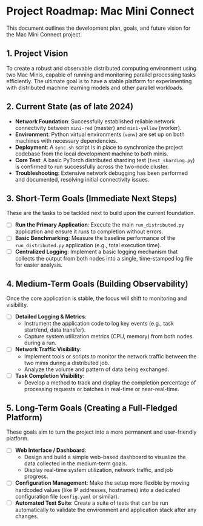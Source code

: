 # Project Roadmap: Mac Mini Connect

This document outlines the development plan, goals, and future vision for the Mac Mini Connect project.

## 1. Project Vision

To create a robust and observable distributed computing environment using two Mac Minis, capable of running and monitoring parallel processing tasks efficiently. The ultimate goal is to have a stable platform for experimenting with distributed machine learning models and other parallel workloads.

## 2. Current State (as of late 2024)

- **Network Foundation**: Successfully established reliable network connectivity between `mini-red` (master) and `mini-yellow` (worker).
- **Environment**: Python virtual environments (`venv`) are set up on both machines with necessary dependencies.
- **Deployment**: A `sync.sh` script is in place to synchronize the project codebase from the local development machine to both minis.
- **Core Test**: A basic PyTorch distributed sharding test (`test_sharding.py`) is confirmed to run successfully across the two-node cluster.
- **Troubleshooting**: Extensive network debugging has been performed and documented, resolving initial connectivity issues.

## 3. Short-Term Goals (Immediate Next Steps)

These are the tasks to be tackled next to build upon the current foundation.

-   [ ] **Run the Primary Application**: Execute the main `run_distributed.py` application and ensure it runs to completion without errors.
-   [ ] **Basic Benchmarking**: Measure the baseline performance of the `run_distributed.py` application (e.g., total execution time).
-   [ ] **Centralized Logging**: Implement a basic logging mechanism that collects the output from both nodes into a single, time-stamped log file for easier analysis.

## 4. Medium-Term Goals (Building Observability)

Once the core application is stable, the focus will shift to monitoring and visibility.

-   [ ] **Detailed Logging & Metrics**:
    -   Instrument the application code to log key events (e.g., task start/end, data transfer).
    -   Capture system utilization metrics (CPU, memory) from both nodes during a run.
-   [ ] **Network Traffic Visibility**:
    -   Implement tools or scripts to monitor the network traffic between the two minis during a distributed job.
    -   Analyze the volume and pattern of data being exchanged.
-   [ ] **Task Completion Visibility**:
    -   Develop a method to track and display the completion percentage of processing requests or batches in real-time or near-real-time.

## 5. Long-Term Goals (Creating a Full-Fledged Platform)

These goals aim to turn the project into a more permanent and user-friendly platform.

-   [ ] **Web Interface / Dashboard**:
    -   Design and build a simple web-based dashboard to visualize the data collected in the medium-term goals.
    -   Display real-time system utilization, network traffic, and job progress.
-   [ ] **Configuration Management**: Make the setup more flexible by moving hardcoded values (like IP addresses, hostnames) into a dedicated configuration file (`config.yaml` or similar).
-   [ ] **Automated Test Suite**: Create a suite of tests that can be run automatically to validate the environment and application stack after any changes. 
